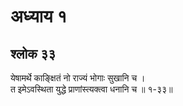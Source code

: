 # अध्याय १

## श्लोक ३३

येषामर्थे काङ्क्षितं नो राज्यं भोगाः सुखानि च ।<br>त इमेऽवस्थिता युद्धे प्राणांस्त्यक्त्वा धनानि च ॥ १-३३॥<br><br>

